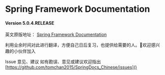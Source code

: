 # Spring Framework Documentation
#### Version 5.0.4.RELEASE

英文原版地址： [Spring Framework Documentation](https://docs.spring.io/spring/docs/5.0.4.RELEASE/spring-framework-reference/)

利用业余时间对此进行翻译，方便自己日后复习，也提供给需要的人。👏欢迎感兴趣的小伙伴加入

Issue 意见、建议
如有勘误、意见或建议欢迎指出 [https://github.com/tomchan2015/SpringDocs_Chinese/issues]()



